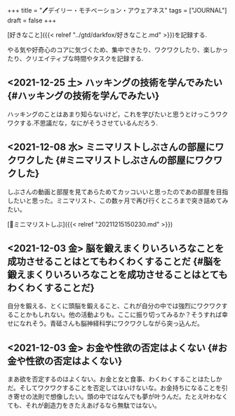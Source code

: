 +++
title = "🖊デイリー・モチベーション・アウェアネス"
tags = ["JOURNAL"]
draft = false
+++

[好きなこと]({{< relref "../gtd/darkfox/好きなこと.md" >}})を記録する.

やる気や好奇心のコアに気づくため、集中できたり、ワクワクしたり、楽しかったり、クリエイティブな時間やタスクを記録する.


## <span class="timestamp-wrapper"><span class="timestamp">&lt;2021-12-25 土&gt; </span></span> ハッキングの技術を学んでみたい {#ハッキングの技術を学んでみたい}

ハッキングのことはあまり知らないけど，これを学びたいと思うとけっこうワクワクする.不思議だな，なにがそうさせているんだろう.


## <span class="timestamp-wrapper"><span class="timestamp">&lt;2021-12-08 水&gt; </span></span> ミニマリストしぶさんの部屋にワクワクした {#ミニマリストしぶさんの部屋にワクワクした}

しぶさんの動画と部屋を見てあらためてカッコいいと思ったのであの部屋を目指したいと思った。ミニマリスト、この数ヶ月で再び行くところまで突き詰めてみたい。

[👨ミニマリストしぶ]({{< relref "20211215150230.md" >}})


## <span class="timestamp-wrapper"><span class="timestamp">&lt;2021-12-03 金&gt; </span></span> 脳を鍛えまくりいろいろなことを成功させることはとてもわくわくすることだ {#脳を鍛えまくりいろいろなことを成功させることはとてもわくわくすることだ}

自分を鍛える、とくに頭脳を鍛えること、これが自分の中では強烈にワクワクすることかもしれない。他の活動よりも。ここに振り切ってみるか？そうすれば幸せになれそう。青砥さんも脳神経科学にワクワクしながら突っ込んだ。


## <span class="timestamp-wrapper"><span class="timestamp">&lt;2021-12-03 金&gt; </span></span> お金や性欲の否定はよくない {#お金や性欲の否定はよくない}

まあ欲を否定するのはよくない。お金と女と食事、わくわくすることはたしかだ。そしてワクワクすることを否定してはいけないな。お金持ちになることを引き寄せの法則で想像したい。頭の中ではなんでも夢が叶うんだ。たとえ叶わなくても、それが創造力をきたえあげるなら無駄ではない。
